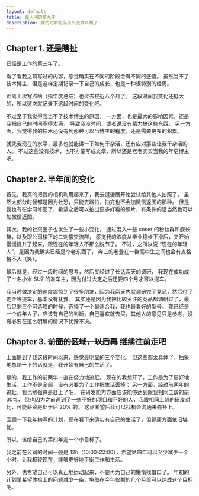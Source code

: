 ```yaml
---
layout: default
title: 在人间的第九年
description: 我的司龄礼品怎么变成耳机了
---
```


## Chapter 1. 还是瞎扯

已经是工作的第三年了。

看了看我之前写过的内容，感觉确实在不同的阶段会有不同的感悟。
虽然当不了技术博主，但是这样定期记录一下自己的成长，也是一种很特别的经历。

距离上次写点啥（指年度总结）也过去接近八个月了。
这段时间我变化还挺大的，所以这次就记录下这段时间的变化吧。

不过至于我觉得我当不了技术博主的原因，
一方面，也是最大的影响因素，还是我把自己的时间塞得太满，
导致我没时间，或者说没有精力搞这些东西。
另一方面，我觉得我的技术还没有到那种可以当博主的程度，还是需要更多的积累。

就凭我现在的水平，最多也就能讲一下如何干杂活，还有应对那些让我干杂活的人。
不过这些没有技术，也不方便写成文章，所以还是老老实实当我的年更博主吧。

## Chapter 2. 半年间的变化

首先，我真的把我的相机利用起来了，我去逛漫展开始尝试给其他人拍照了。
虽然大部分时候都是因为社恐，只能去蹭拍，拍完也不会加微信返图的那种。
但是我也有在学习修图了，希望之后可以拍出更多好看的照片，有条件的话当然也可以加微信返图。

其次，我的社交圈子也发生了一些小变化，
通过混入一些 coser 的粉丝群和舰长群，以及跟公司楼下的二刺猿交流群，
感觉我的浓度从毕业稳步下滑后，又开始慢慢提升了起来，跟现在的年轻人不那么脱节了。
不过，之所以说 “现在的年轻人”，是因为我确实已经是个老东西了，
奔三的老登在一群高中生之间也会有点格格不入（笑）。

最后就是，经过一段时间的思考，然后又经过了长达两天的调研，
我现在成功成了一名小米 SU7 的准车主，因为付过大定之后还要四个月才可以提车。

我当时做决定的速度震惊到了很多朋友，因为我两天内就调研完了竞品，然后付了定金等提车，基本没有犹豫。
其实还是因为我把比较关注的竞品都调研过了，最后只剩三个可选项的时候，选择了一个最适合我，我也最看好的型号。
我已经是一个成年人了，应该有自己的判断，自己喜欢就去买，其他人的意见只是参考，没有必要在这么明确的情况下犹豫不决。

## Chapter 3. ~~前面的区域，以后再~~ 继续往前走吧

上面提到了我这段时间以来，感觉最明显的三个变化。
但这些都太具体了，抽象地总结一下的话就是，我开始有自己的生活了。

是的，我工作的前两年一直在努力地追赶。
现在的我想开了，工作是为了更好地生活，工作不是全部，没有必要为了工作把生活丢掉；
另一方面，经过前两年的追赶，我也勉强算是赶上了吧，
在研发能力方面应该能够达到跟我相同工龄的前 30%，
但也因为之前遇到了一些不好的项目和不好的人，我跟相同工龄的研发对比，可能薪资是处于后 20% 的。
这点希望后续可以找机会沟通来弥补上。

回顾一下我年初写的计划，现在看下来确实有自己的生活了，但健康方面依旧堪忧。

所以，该给自己的第四年定一个小目标了。

我之前在公司的时间一般是 12h（10:00-22:00），希望第四年可以至少减少一个小时，让我相较现在，能够更好地平衡工作和生活。

另外，也希望自己可以真正地运动起来，不要再为自己的懒惰找借口了。
年初的计划里希望体检上的问题减少一条，争取在今年仅剩的几个月里可以达成这个目标吧。
